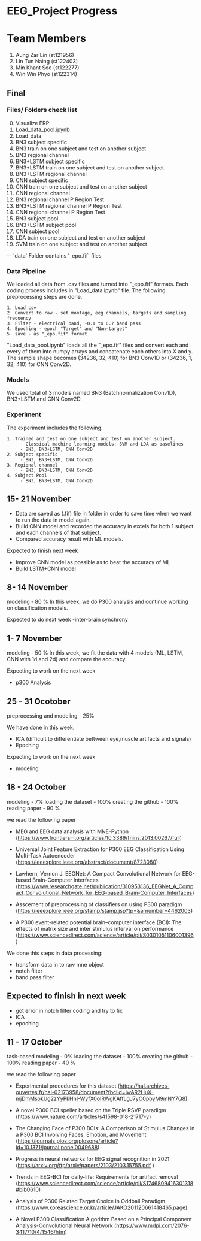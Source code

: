 # EEG_Project Progress

# Team Members
1. Aung Zar Lin (st121956)
2. Lin Tun Naing (st122403)
3. Min Khant Soe (st122277)
4. Win Win Phyo (st122314)

## Final 

### Files/ Folders check list

00. Visualize ERP
01. Load_data_pool.ipynb
01. Load_data
02. BN3 subject specific
03. BN3 train on one subject and test on another subject
04. BN3 regional channel
05. BN3+LSTM subject specific
06. BN3+LSTM train on one subject and test on another subject
07. BN3+LSTM regional channel
08. CNN subject specific
09. CNN train on one subject and test on another subject
10. CNN regional channel
11. BN3 regional channel P Region Test
12. BN3+LSTM regional channel P Region Test
13. CNN regional channel P Region Test
14. BN3 subject pool
15. BN3+LSTM subject pool
16. CNN subject pool
17. LDA train on one subject and test on another subject
18. SVM train on one subject and test on another subject

-- 'data' Folder contains '_epo.fif' files

### Data Pipeline

We loaded all data from .csv files and turned into "_epo.fif" formats. Each coding process includes in "Load_data.ipynb" file. The following preprocessing steps are done.
    
    1. Load csv
    2. Convert to raw - set montage, eeg channels, targets and sampling frequency
    3. Filter - electrical band, -0.1 to 0.7 band pass
    4. Epoching - epoch "Target" and "Non-target"
    5. save - as "_epo.fif" format
    
"Load_data_pool.ipynb" loads all the "_epo.fif" files and convert each and every of them into numpy arrays and concatenate each others into X and y. The sample shape becomes (34236, 32, 410) for BN3 Conv1D or (34236, 1, 32, 410) for CNN Conv2D.
    
### Models

We used total of 3 models named BN3 (Batchnormalization Conv1D), BN3+LSTM and CNN Conv2D.

### Experiment

The experiment includes the following.

    1. Trained and test on one subject and test on another subject.
         - Classical machine learning models: SVM and LDA as baselines
         - BN3, BN3+LSTM, CNN Conv2D
    2. Subject specific
         - BN3, BN3+LSTM, CNN Conv2D
    3. Regional channel
         - BN3, BN3+LSTM, CNN Conv2D
    4. Subject Pool
         - BN3, BN3+LSTM, CNN Conv2D
         
## 15- 21 November

- Data are saved as (.fif) file in folder in order to save time when we want to run the data in model again.
- Build CNN model and recorded the accuracy in excels for both 1 subject and each channels of that subject.
- Compared accuracy result with ML models.


Expected to finish next week
- Improve CNN model as possible as to beat the accuracy of ML
- Build LSTM+CNN model

## 8- 14 November

modeling - 80 %
In this week, we do P300 analysis and continue working on classification models.

Expected to do next week
-inter-brain synchrony


## 1- 7 November

modeling - 50 %
In this week, we fit the data with 4 models (ML, LSTM, CNN with 1d and 2d) and compare the accuracy.

Expecting to work on the next week
- p300 Analysis

## 25 - 31 Ocotober

preprocessing and modeling - 25%

We have done in this week.
- ICA (difficult to differentiate bettween eye,muscle artifacts and signals)
- Epoching

Expecting to work on the next week
- modeling

## 18 - 24 October

modeling - 7%
loading the dataset - 100%
creating the github - 100%
reading paper - 90 % 

we read the following paper

 - MEG and EEG data analysis with MNE-Python 
 (https://www.frontiersin.org/articles/10.3389/fnins.2013.00267/full)
 
 - Universal Joint Feature Extraction for P300 EEG Classification Using Multi-Task Autoencoder
 (https://ieeexplore.ieee.org/abstract/document/8723080)
 
 - Lawhern, Vernon J. EEGNet: A Compact Convolutional Network for EEG-based Brain-Computer Interfaces
 (https://www.researchgate.net/publication/310953136_EEGNet_A_Compact_Convolutional_Network_for_EEG-based_Brain-Computer_Interfaces)
 
 - Asscement of preprocessing of classifiers on using P300 paradigm
 (https://ieeexplore.ieee.org/stamp/stamp.jsp?tp=&arnumber=4462003)
 
 - A P300 event-related potential brain–computer interface (BCI): The effects of matrix size and inter stimulus interval on performance
 (https://www.sciencedirect.com/science/article/pii/S0301051106001396)

We done this steps in data processing:
  - transform data in to raw mne object
  - notch filter 
  - band pass filter
      
## Expected to finish in next week

  - got error in notch filter coding and try to fix
  - ICA
  - epoching
  
## 11 - 17 October

task-based
modeling - 0%
loading the dataset - 100%
creating the github - 100%
reading paper - 40 % 

we read the following paper 
  
  - Experimental procedures for this dataset 
  (https://hal.archives-ouvertes.fr/hal-02173958/document?fbclid=IwAR2HuX-mjDmMsokUg2zYyPkHnI-WyfX0oIRWgKAffLgJ7yO0pbyM9mNY7Q8) 
  
  - A novel P300 BCI speller based on the Triple RSVP paradigm 
  (https://www.nature.com/articles/s41598-018-21717-y)
  
  - The Changing Face of P300 BCIs: A Comparison of Stimulus Changes in a P300 BCI Involving Faces, Emotion, and Movement
  (https://journals.plos.org/plosone/article?id=10.1371/journal.pone.0049688)
  
  - Progress in neural networks for EEG signal recognition in 2021
  (https://arxiv.org/ftp/arxiv/papers/2103/2103.15755.pdf )

  - Trends in EEG-BCI for daily-life: Requirements for artifact removal
  (https://www.sciencedirect.com/science/article/pii/S1746809416301318#bib0610)

 - Analysis of P300 Related Target Choice in Oddball Paradigm
 (https://www.koreascience.or.kr/article/JAKO201120661418465.page)

 - A Novel P300 Classification Algorithm Based on a Principal Component Analysis-Convolutional Neural Network
 (https://www.mdpi.com/2076-3417/10/4/1546/htm)
 
